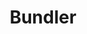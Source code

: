 ---
codehost: https://github.com/bundler/bundler
logohandle: bundlerio
sort: bundler
title: Bundler
website: https://bundler.io/
---